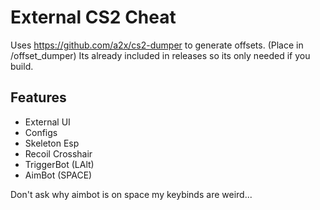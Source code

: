 # External CS2 Cheat
Uses https://github.com/a2x/cs2-dumper to generate offsets.
(Place in /offset_dumper)
Its already included in releases so its only needed if you build.

## Features
- External UI
- Configs
- Skeleton Esp
- Recoil Crosshair
- TriggerBot (LAlt)
- AimBot (SPACE)

Don't ask why aimbot is on space my keybinds are weird...
